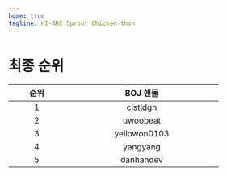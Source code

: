 ```yaml
---
home: true
tagline: HI-ARC Sprout Chicken-thon
---
```


# 최종 순위

<div class="center">

| <span style="display: inline-block; width:10vw">순위</span> | <span style="display: inline-block; width:30vw">BOJ 핸들</span> |
|:---:|:-------:|
| 1 | cjstjdgh |
| 2 | uwoobeat |
| 3 | yellowon0103 |
| 4 | yangyang |
| 5 | danhandev |

</div>

